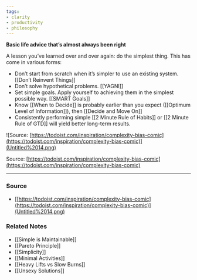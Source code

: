 ```yaml
---
tags:
- clarity
- productivity
- philosophy
---
```

**Basic life advice that’s almost always been right**

A lesson you’ve learned over and over again: do the simplest thing. This has come in various forms:

- Don’t start from scratch when it’s simpler to use an existing system. [[Don’t Reinvent Things]]
- Don’t solve hypothetical problems. [[YAGNI]]
- Set simple goals. Apply yourself to achieving them in the simplest possible way. [[SMART Goals]]
- Know [[When to Decide]] is probably earlier than you expect ([[Optimum Level of Information]]), then [[Decide and Move On]]
- Consistently performing simple [[2 Minute Rule of Habits]] or [[2 Minute Rule of GTD]] will yield better long-term results.

![Source: [https://todoist.com/inspiration/complexity-bias-comic](https://todoist.com/inspiration/complexity-bias-comic)](Untitled%2014.png)

Source: [https://todoist.com/inspiration/complexity-bias-comic](https://todoist.com/inspiration/complexity-bias-comic)

---

### Source
- [[https://todoist.com/inspiration/complexity-bias-comic](https://todoist.com/inspiration/complexity-bias-comic)](Untitled%2014.png)


### Related Notes
- [[Simple is Maintainable]] 
- [[Pareto Principle]] 
- [[Simplicity]] 
- [[Minimal Activities]] 
- [[Heavy Lifts vs Slow Burns]]
- [[Unsexy Solutions]]